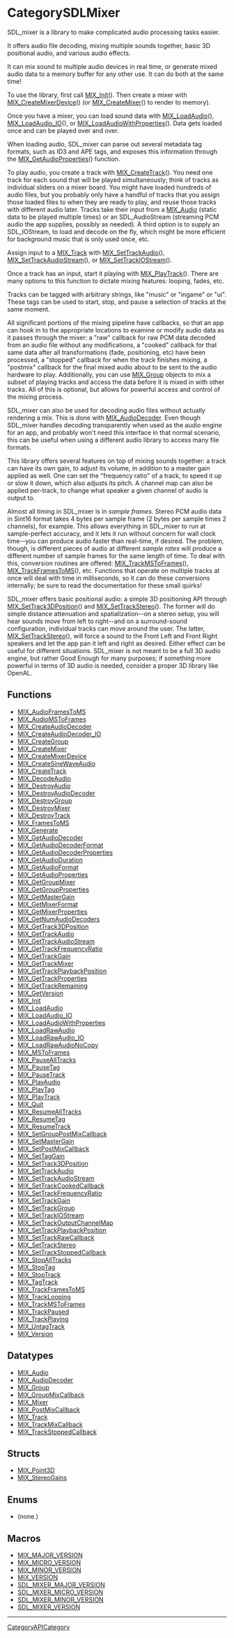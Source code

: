 # CategorySDLMixer

SDL_mixer is a library to make complicated audio processing tasks easier.

It offers audio file decoding, mixing multiple sounds together, basic 3D
positional audio, and various audio effects.

It can mix sound to multiple audio devices in real time, or generate mixed
audio data to a memory buffer for any other use. It can do both at the same
time!

To use the library, first call [MIX_Init](MIX_Init)(). Then create a mixer
with [MIX_CreateMixerDevice](MIX_CreateMixerDevice)() (or
[MIX_CreateMixer](MIX_CreateMixer)() to render to memory).

Once you have a mixer, you can load sound data with
[MIX_LoadAudio](MIX_LoadAudio)(), [MIX_LoadAudio_IO](MIX_LoadAudio_IO)(),
or [MIX_LoadAudioWithProperties](MIX_LoadAudioWithProperties)(). Data gets
loaded once and can be played over and over.

When loading audio, SDL_mixer can parse out several metadata tag formats,
such as ID3 and APE tags, and exposes this information through the
[MIX_GetAudioProperties](MIX_GetAudioProperties)() function.

To play audio, you create a track with
[MIX_CreateTrack](MIX_CreateTrack)(). You need one track for each sound
that will be played simultaneously; think of tracks as individual sliders
on a mixer board. You might have loaded hundreds of audio files, but you
probably only have a handful of tracks that you assign those loaded files
to when they are ready to play, and reuse those tracks with different audio
later. Tracks take their input from a [MIX_Audio](MIX_Audio) (static data
to be played multiple times) or an SDL_AudioStream (streaming PCM audio the
app supplies, possibly as needed). A third option is to supply an
SDL_IOStream, to load and decode on the fly, which might be more efficient
for background music that is only used once, etc.

Assign input to a [MIX_Track](MIX_Track) with
[MIX_SetTrackAudio](MIX_SetTrackAudio)(),
[MIX_SetTrackAudioStream](MIX_SetTrackAudioStream)(), or
[MIX_SetTrackIOStream](MIX_SetTrackIOStream)().

Once a track has an input, start it playing with
[MIX_PlayTrack](MIX_PlayTrack)(). There are many options to this function
to dictate mixing features: looping, fades, etc.

Tracks can be tagged with arbitrary strings, like "music" or "ingame" or
"ui". These tags can be used to start, stop, and pause a selection of
tracks at the same moment.

All significant portions of the mixing pipeline have callbacks, so that an
app can hook in to the appropriate locations to examine or modify audio
data as it passes through the mixer: a "raw" callback for raw PCM data
decoded from an audio file without any modifications, a "cooked" callback
for that same data after all transformations (fade, positioning, etc) have
been processed, a "stopped" callback for when the track finishes mixing, a
"postmix" callback for the final mixed audio about to be sent to the audio
hardware to play. Additionally, you can use [MIX_Group](MIX_Group) objects
to mix a subset of playing tracks and access the data before it is mixed in
with other tracks. All of this is optional, but allows for powerful access
and control of the mixing process.

SDL_mixer can also be used for decoding audio files without actually
rendering a mix. This is done with [MIX_AudioDecoder](MIX_AudioDecoder).
Even though SDL_mixer handles decoding transparently when used as the audio
engine for an app, and probably won't need this interface in that normal
scenario, this can be useful when using a different audio library to access
many file formats.

This library offers several features on top of mixing sounds together: a
track can have its own gain, to adjust its volume, in addition to a master
gain applied as well. One can set the "frequency ratio" of a track, to
speed it up or slow it down, which also adjusts its pitch. A channel map
can also be applied per-track, to change what speaker a given channel of
audio is output to.

Almost all timing in SDL_mixer is in _sample frames_. Stereo PCM audio data
in Sint16 format takes 4 bytes per sample frame (2 bytes per sample times 2
channels), for example. This allows everything in SDL_mixer to run at
sample-perfect accuracy, and it lets it run without concern for wall clock
time--you can produce audio faster than real-time, if desired. The problem,
though, is different pieces of audio at different _sample rates_ will
produce a different number of sample frames for the same length of time. To
deal with this, conversion routines are offered:
[MIX_TrackMSToFrames](MIX_TrackMSToFrames)(),
[MIX_TrackFramesToMS](MIX_TrackFramesToMS)(), etc. Functions that operate
on multiple tracks at once will deal with time in milliseconds, so it can
do these conversions internally; be sure to read the documentation for
these small quirks!

SDL_mixer offers basic positional audio: a simple 3D positioning API
through [MIX_SetTrack3DPosition](MIX_SetTrack3DPosition)() and
[MIX_SetTrackStereo](MIX_SetTrackStereo)(). The former will do simple
distance attenuation and spatialization--on a stereo setup, you will hear
sounds move from left to right--and on a surround-sound configuration,
individual tracks can move around the user. The latter,
[MIX_SetTrackStereo](MIX_SetTrackStereo)(), will force a sound to the Front
Left and Front Right speakers and let the app pan it left and right as
desired. Either effect can be useful for different situations. SDL_mixer is
not meant to be a full 3D audio engine, but rather Good Enough for many
purposes; if something more powerful in terms of 3D audio is needed,
consider a proper 3D library like OpenAL.

<!-- END CATEGORY DOCUMENTATION -->

## Functions

<!-- DO NOT HAND-EDIT CATEGORY LISTS, THEY ARE AUTOGENERATED AND WILL BE OVERWRITTEN, BASED ON TAGS IN INDIVIDUAL PAGE FOOTERS. EDIT THOSE INSTEAD. -->
<!-- BEGIN CATEGORY LIST: CategorySDLMixer, CategoryAPIFunction -->
- [MIX_AudioFramesToMS](MIX_AudioFramesToMS)
- [MIX_AudioMSToFrames](MIX_AudioMSToFrames)
- [MIX_CreateAudioDecoder](MIX_CreateAudioDecoder)
- [MIX_CreateAudioDecoder_IO](MIX_CreateAudioDecoder_IO)
- [MIX_CreateGroup](MIX_CreateGroup)
- [MIX_CreateMixer](MIX_CreateMixer)
- [MIX_CreateMixerDevice](MIX_CreateMixerDevice)
- [MIX_CreateSineWaveAudio](MIX_CreateSineWaveAudio)
- [MIX_CreateTrack](MIX_CreateTrack)
- [MIX_DecodeAudio](MIX_DecodeAudio)
- [MIX_DestroyAudio](MIX_DestroyAudio)
- [MIX_DestroyAudioDecoder](MIX_DestroyAudioDecoder)
- [MIX_DestroyGroup](MIX_DestroyGroup)
- [MIX_DestroyMixer](MIX_DestroyMixer)
- [MIX_DestroyTrack](MIX_DestroyTrack)
- [MIX_FramesToMS](MIX_FramesToMS)
- [MIX_Generate](MIX_Generate)
- [MIX_GetAudioDecoder](MIX_GetAudioDecoder)
- [MIX_GetAudioDecoderFormat](MIX_GetAudioDecoderFormat)
- [MIX_GetAudioDecoderProperties](MIX_GetAudioDecoderProperties)
- [MIX_GetAudioDuration](MIX_GetAudioDuration)
- [MIX_GetAudioFormat](MIX_GetAudioFormat)
- [MIX_GetAudioProperties](MIX_GetAudioProperties)
- [MIX_GetGroupMixer](MIX_GetGroupMixer)
- [MIX_GetGroupProperties](MIX_GetGroupProperties)
- [MIX_GetMasterGain](MIX_GetMasterGain)
- [MIX_GetMixerFormat](MIX_GetMixerFormat)
- [MIX_GetMixerProperties](MIX_GetMixerProperties)
- [MIX_GetNumAudioDecoders](MIX_GetNumAudioDecoders)
- [MIX_GetTrack3DPosition](MIX_GetTrack3DPosition)
- [MIX_GetTrackAudio](MIX_GetTrackAudio)
- [MIX_GetTrackAudioStream](MIX_GetTrackAudioStream)
- [MIX_GetTrackFrequencyRatio](MIX_GetTrackFrequencyRatio)
- [MIX_GetTrackGain](MIX_GetTrackGain)
- [MIX_GetTrackMixer](MIX_GetTrackMixer)
- [MIX_GetTrackPlaybackPosition](MIX_GetTrackPlaybackPosition)
- [MIX_GetTrackProperties](MIX_GetTrackProperties)
- [MIX_GetTrackRemaining](MIX_GetTrackRemaining)
- [MIX_GetVersion](MIX_GetVersion)
- [MIX_Init](MIX_Init)
- [MIX_LoadAudio](MIX_LoadAudio)
- [MIX_LoadAudio_IO](MIX_LoadAudio_IO)
- [MIX_LoadAudioWithProperties](MIX_LoadAudioWithProperties)
- [MIX_LoadRawAudio](MIX_LoadRawAudio)
- [MIX_LoadRawAudio_IO](MIX_LoadRawAudio_IO)
- [MIX_LoadRawAudioNoCopy](MIX_LoadRawAudioNoCopy)
- [MIX_MSToFrames](MIX_MSToFrames)
- [MIX_PauseAllTracks](MIX_PauseAllTracks)
- [MIX_PauseTag](MIX_PauseTag)
- [MIX_PauseTrack](MIX_PauseTrack)
- [MIX_PlayAudio](MIX_PlayAudio)
- [MIX_PlayTag](MIX_PlayTag)
- [MIX_PlayTrack](MIX_PlayTrack)
- [MIX_Quit](MIX_Quit)
- [MIX_ResumeAllTracks](MIX_ResumeAllTracks)
- [MIX_ResumeTag](MIX_ResumeTag)
- [MIX_ResumeTrack](MIX_ResumeTrack)
- [MIX_SetGroupPostMixCallback](MIX_SetGroupPostMixCallback)
- [MIX_SetMasterGain](MIX_SetMasterGain)
- [MIX_SetPostMixCallback](MIX_SetPostMixCallback)
- [MIX_SetTagGain](MIX_SetTagGain)
- [MIX_SetTrack3DPosition](MIX_SetTrack3DPosition)
- [MIX_SetTrackAudio](MIX_SetTrackAudio)
- [MIX_SetTrackAudioStream](MIX_SetTrackAudioStream)
- [MIX_SetTrackCookedCallback](MIX_SetTrackCookedCallback)
- [MIX_SetTrackFrequencyRatio](MIX_SetTrackFrequencyRatio)
- [MIX_SetTrackGain](MIX_SetTrackGain)
- [MIX_SetTrackGroup](MIX_SetTrackGroup)
- [MIX_SetTrackIOStream](MIX_SetTrackIOStream)
- [MIX_SetTrackOutputChannelMap](MIX_SetTrackOutputChannelMap)
- [MIX_SetTrackPlaybackPosition](MIX_SetTrackPlaybackPosition)
- [MIX_SetTrackRawCallback](MIX_SetTrackRawCallback)
- [MIX_SetTrackStereo](MIX_SetTrackStereo)
- [MIX_SetTrackStoppedCallback](MIX_SetTrackStoppedCallback)
- [MIX_StopAllTracks](MIX_StopAllTracks)
- [MIX_StopTag](MIX_StopTag)
- [MIX_StopTrack](MIX_StopTrack)
- [MIX_TagTrack](MIX_TagTrack)
- [MIX_TrackFramesToMS](MIX_TrackFramesToMS)
- [MIX_TrackLooping](MIX_TrackLooping)
- [MIX_TrackMSToFrames](MIX_TrackMSToFrames)
- [MIX_TrackPaused](MIX_TrackPaused)
- [MIX_TrackPlaying](MIX_TrackPlaying)
- [MIX_UntagTrack](MIX_UntagTrack)
- [MIX_Version](MIX_Version)
<!-- END CATEGORY LIST -->

## Datatypes

<!-- DO NOT HAND-EDIT CATEGORY LISTS, THEY ARE AUTOGENERATED AND WILL BE OVERWRITTEN, BASED ON TAGS IN INDIVIDUAL PAGE FOOTERS. EDIT THOSE INSTEAD. -->
<!-- BEGIN CATEGORY LIST: CategorySDLMixer, CategoryAPIDatatype -->
- [MIX_Audio](MIX_Audio)
- [MIX_AudioDecoder](MIX_AudioDecoder)
- [MIX_Group](MIX_Group)
- [MIX_GroupMixCallback](MIX_GroupMixCallback)
- [MIX_Mixer](MIX_Mixer)
- [MIX_PostMixCallback](MIX_PostMixCallback)
- [MIX_Track](MIX_Track)
- [MIX_TrackMixCallback](MIX_TrackMixCallback)
- [MIX_TrackStoppedCallback](MIX_TrackStoppedCallback)
<!-- END CATEGORY LIST -->

## Structs

<!-- DO NOT HAND-EDIT CATEGORY LISTS, THEY ARE AUTOGENERATED AND WILL BE OVERWRITTEN, BASED ON TAGS IN INDIVIDUAL PAGE FOOTERS. EDIT THOSE INSTEAD. -->
<!-- BEGIN CATEGORY LIST: CategorySDLMixer, CategoryAPIStruct -->
- [MIX_Point3D](MIX_Point3D)
- [MIX_StereoGains](MIX_StereoGains)
<!-- END CATEGORY LIST -->

## Enums

<!-- DO NOT HAND-EDIT CATEGORY LISTS, THEY ARE AUTOGENERATED AND WILL BE OVERWRITTEN, BASED ON TAGS IN INDIVIDUAL PAGE FOOTERS. EDIT THOSE INSTEAD. -->
<!-- BEGIN CATEGORY LIST: CategorySDLMixer, CategoryAPIEnum -->
- (none.)
<!-- END CATEGORY LIST -->

## Macros

<!-- DO NOT HAND-EDIT CATEGORY LISTS, THEY ARE AUTOGENERATED AND WILL BE OVERWRITTEN, BASED ON TAGS IN INDIVIDUAL PAGE FOOTERS. EDIT THOSE INSTEAD. -->
<!-- BEGIN CATEGORY LIST: CategorySDLMixer, CategoryAPIMacro -->
- [MIX_MAJOR_VERSION](MIX_MAJOR_VERSION)
- [MIX_MICRO_VERSION](MIX_MICRO_VERSION)
- [MIX_MINOR_VERSION](MIX_MINOR_VERSION)
- [MIX_VERSION](MIX_VERSION)
- [SDL_MIXER_MAJOR_VERSION](SDL_MIXER_MAJOR_VERSION)
- [SDL_MIXER_MICRO_VERSION](SDL_MIXER_MICRO_VERSION)
- [SDL_MIXER_MINOR_VERSION](SDL_MIXER_MINOR_VERSION)
- [SDL_MIXER_VERSION](SDL_MIXER_VERSION)
<!-- END CATEGORY LIST -->

----
[CategoryAPICategory](CategoryAPICategory)

